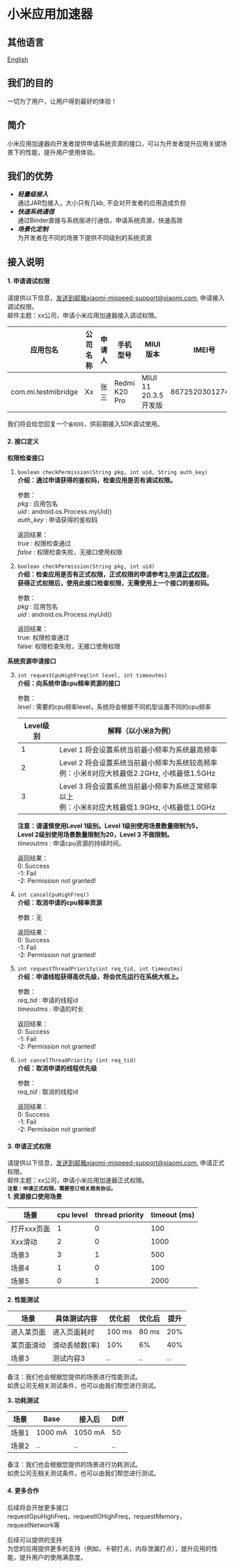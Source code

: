 # 小米应用加速器
## 其他语言
[English](./README.md)

## 我们的目的
一切为了用户，让用户得到最好的体验！
## 简介
小米应用加速器向开发者提供申请系统资源的接口，可以为开发者提升应用关键场景下的性能，提升用户使用体验。
## 我们的优势
* __*轻量级接入*__<br>
  通过JAR包接入，大小只有几kb, 不会对开发者的应用造成负担
* __*快速系统通信*__<br>
  通过Binder直接与系统层进行通信，申请系统资源，快速高效
* __*场景化定制*__<br>
  为开发者在不同的场景下提供不同级别的系统资源
## 接入说明
#### 1. 申请调试权限<br>
请提供以下信息，发送到邮箱xiaomi-mispeed-support@xiaomi.com, 申请接入调试权限。<br>
邮件主题：xx公司，申请小米应用加速器接入调试权限。<br>

应用包名 | 公司名称 | 申请人 | 手机型号 | MIUI版本 | IMEI号
---- | ----- | ------ | ------- | -------- | ---------
com.mi.testmibridge | Xx | 张三 | Redmi K20 Pro | MIUI 11 20.3.5 开发版 | 867252030127459
    
我们将会给您回复一个`鉴权码`，供前期接入SDK调试使用。

#### 2. 接口定义
__权限检查接口__<br>

1. ```boolean checkPermission(String pkg, int uid, String auth_key)```<br>
      __介绍：通过申请获得的鉴权码，检查应用是否有调试权限。__<br>

      参数：<br>
      *pkg* : 应用包名<br>
      *uid* : android.os.Process.myUid()<br>
      *auth_key* : 申请获得的鉴权码<br>

      返回结果：<br>
      *true* : 权限检查通过<br>
      *false* : 权限检查失败，无接口使用权限<br>

2. ```boolean checkPermission(String pkg, int uid)```<br>
      __介绍：检查应用是否有正式权限，正式权限的申请参考[3.申请正式权限]()，__<br>
      __获得正式权限后，使用此接口检查权限，无需使用上一个接口的鉴权码。__<br>

      参数：<br>
      *pkg* : 应用包名<br>
      *uid* : android.os.Process.myUid()<br>

      返回结果：<br>
      true: 权限检查通过<br>
      false: 权限检查失败，无接口使用权限<br>

__系统资源申请接口__<br>

3. ```int requestCpuHighFreq(int level, int timeoutms)```<br>
      __介绍：向系统申请cpu频率资源的接口__<br>

      参数：<br>
      *level* : 需要的cpu频率level，系统将会根据不同机型设置不同的cpu频率<br>

      Level级别 | 解释（以小米8为例）
      ---- | -----
      1 | Level 1 将会设置系统当前最小频率为系统最高频率
      2 | Level 2 将会设置系统当前最小频率为系统较高频率<br>例：小米8对应大核最低2.2GHz, 小核最低1.5GHz
      3 | Level 3 将会设置系统当前最小频率为系统正常频率以上<br>例：小米8对应大核最低1.9GHz, 小核最低1.0GHz

      __注意：请谨慎使用Level 1级别。Level 1级别使用场景数量限制为5，__<br>
      __Level 2级别使用场景数量限制为20，Level 3 不做限制。__<br>
      *timeoutms* : 申请cpu资源的持续时间。<br>

      返回结果：<br>
      0:   Success<br>
      -1:  Fail<br>
      -2:  Permission not granted!<br>

4. ```int cancelCpuHighFreq()```<br>
      __介绍：取消申请的cpu频率资源__<br>

      参数：无<br>

      返回结果：<br>
      0:   Success<br>
      -1:  Fail<br>
      -2:  Permission not granted!<br>

5. ```int requestThreadPriority(int req_tid, int timeoutms)```<br>
      __介绍：申请线程获得高优先级，将会优先运行在系统大核上。__<br>

      参数：<br>
      *req_tid* : 申请的线程id<br>
      *timeoutms* : 申请的时长<br>

      返回结果：<br>
      0:   Success<br>
      -1:  Fail<br>
      -2:  Permission not granted!<br>

6. ```int cancelThreadPriority (int req_tid)```<br>
      __介绍：取消申请的线程优先级__<br>

      参数：<br>
      *req_tid* : 取消的线程id<br>

      返回结果：<br>
      0:   Success<br>
      -1:  Fail<br>
      -2:  Permission not granted!<br>

#### 3. 申请正式权限
请提供以下信息，发送到邮箱xiaomi-mispeed-support@xiaomi.com, 申请正式权限。<br>
邮件主题：xx公司，申请小米应用加速器正式权限。<br>
__`注意：申请正式权限，需要签订相关商务协议。`__<br>
__1. 资源接口使用场景__<br>

场景 | cpu level | thread priority | timeout (ms)
---- | ----- | ------ | -------
打开xxx页面 | 1 | 0 | 100
Xxx滑动 | 2 | 0 | 1000
场景3 | 3 | 1 | 500
场景4 | 1 | 0 | 100
场景5 | 0 | 1 |2000

__2. 性能测试__<br>

场景 | 具体测试内容 | 优化前 | 优化后 | 提升
---- | ----- | ------ | ------- | --------
进入某页面 | 进入页面耗时 | 100 ms | 80 ms | 20%
某页面滑动 | 滑动丢帧数(率) | 10% | 6% | 40%
场景3 | 测试内容3 | .. | .. |..

备注：我们也会根据您提供的场景进行性能测试。<br>
如贵公司无相关测试条件，也可以由我们帮您进行测试。<br>

__3. 功耗测试__<br>

场景 | Base | 接入后 | Diff
---- | ----- | ------ | -------
场景1 | 1000 mA | 1050 mA | 50
场景2 | .. | .. | ..

备注：我们也会根据您提供的场景进行功耗测试。<br>
如贵公司无相关测试条件，也可以由我们帮您进行测试。<br>


#### 4. 更多合作
后续将会开放更多接口<br>
requestGpuHighFreq，requestIOHighFreq，requestMemory，requestNetwork等

后续可以提供的支持<br>
为您的应用提供更多的支持（例如，卡顿打点，内存泄漏打点），提升应用的性能，提升用户的使用满意度。